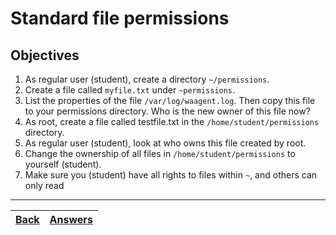 # Standard file permissions

## Objectives

1. As regular user (student), create a directory `~/permissions`.
2. Create a file called `myfile.txt` under `~permissions`.
3. List the properties of the file `/var/log/waagent.log`. Then copy this file to your permissions directory. Who is the new owner of this file now?
4. As root, create a file called testfile.txt in the `/home/student/permissions` directory.
5. As regular user (student), look at who owns this file created by root.
6. Change the ownership of all files in `/home/student/permissions` to yourself (student).
7. Make sure you (student) have all rights to files within `~`, and others can only read

---
[Back](/README.md)| [Answers](https://github.com/ricmmartins/fasthack-linux-answers/blob/main/challenges/lab-permissions.md) | 
:----- |:-----
